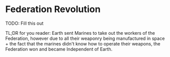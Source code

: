 # Federation Revolution

TODO: Fill this out

TL;DR for you reader: Earth sent Marines to take out the workers of the Federation, however due to all their weaponry being manufactured in space + the fact that the marines didn't know how to operate their weapons, the Federation won and became Independent of Earth.
